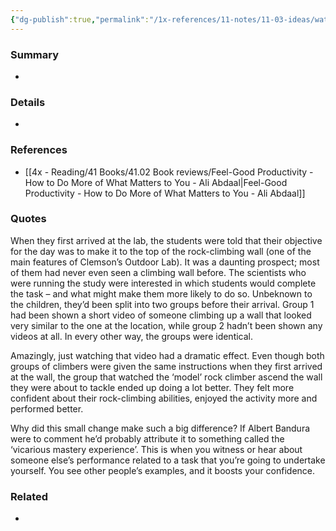 ```yaml
---
{"dg-publish":true,"permalink":"/1x-references/11-notes/11-03-ideas/watching-someone-else-accomplish-something-encourages-us/","title":"Watching someone else accomplish something encourages us","created":"2024-04-01T22:09:08.158+03:00","updated":"2024-04-01T22:09:08.158+03:00"}
---
```



### Summary
- 

### Details
- 

### References
- [[4x - Reading/41 Books/41.02 Book reviews/Feel-Good Productivity - How to Do More of What Matters to You - Ali Abdaal\|Feel-Good Productivity - How to Do More of What Matters to You - Ali Abdaal]]

### Quotes
When they first arrived at the lab, the students were told that their objective for the day was to make it to the top of the rock-climbing wall (one of the main features of Clemson’s Outdoor Lab). It was a daunting prospect; most of them had never even seen a climbing wall before. The scientists who were running the study were interested in which students would complete the task – and what might make them more likely to do so. Unbeknown to the children, they’d been split into two groups before their arrival. Group 1 had been shown a short video of someone climbing up a wall that looked very similar to the one at the location, while group 2 hadn’t been shown any videos at all. In every other way, the groups were identical. 

Amazingly, just watching that video had a dramatic effect. Even though both groups of climbers were given the same instructions when they first arrived at the wall, the group that watched the ‘model’ rock climber ascend the wall they were about to tackle ended up doing a lot better. They felt more confident about their rock-climbing abilities, enjoyed the activity more and performed better. 

Why did this small change make such a big difference? If Albert Bandura were to comment he’d probably attribute it to something called the ‘vicarious mastery experience’. This is when you witness or hear about someone else’s performance related to a task that you’re going to undertake yourself. You see other people’s examples, and it boosts your confidence.

### Related
- 
